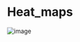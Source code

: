 # Heat_maps

![image](https://github.com/user-attachments/assets/ce939157-01f9-45b5-a35c-7dfd7d3a9f80)
